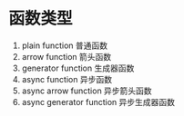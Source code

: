 # 函数类型

1. plain function 普通函数
2. arrow function 箭头函数
3. generator function 生成器函数
4. async function 异步函数
5. async arrow function 异步箭头函数
6. async generator function 异步生成器函数
